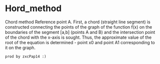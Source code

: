 # Hord_method
  Chord method Reference point A. First, a chord (straight line segment) is constructed connecting the points of the graph of the function f(x) on the boundaries of the segment [a,b] (points A and B) and the intersection point of the chord with the x-axis is sought. Thus, the approximate value of the root of the equation is determined - point x0 and point A1 corresponding to it on the graph.


    prod by zxcPap14 :)

